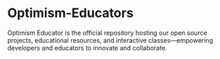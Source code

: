 # Optimism-Educators
Optimism Educator is the official repository hosting our open source projects, educational resources, and interactive classes—empowering developers and educators to innovate and collaborate.

